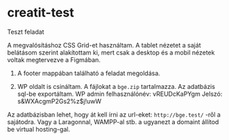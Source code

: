 # creatit-test
Teszt feladat

A megvalósításhoz CSS Grid-et használtam.
A tablet nézetet a saját belátásom szerint alakítottam ki, mert csak a desktop és a mobil nézetek voltak megtervezve a Figmában.

1. A footer mappában található a feladat megoldása.


2. WP oldalt is csináltam. A fájlokat a `bge.zip` tartalmazza. Az adatbázis sql-be exportáltam.
WP admin felhasználónév: vREUDcKaPYgm
Jelszó: s&WXAcgmP2Gs2%z$j!uwW

Az adatbázisban lehet, hogy át kell írni az url-eket: `http://bge.test/` -ről a sajátodra.
Vagy a Laragonnal, WAMPP-al stb. a ugyanezt a domaint állítod be virtual hosting-gal.
